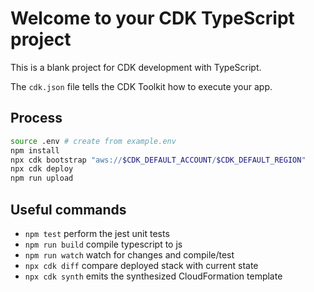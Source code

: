 # Welcome to your CDK TypeScript project

This is a blank project for CDK development with TypeScript.

The `cdk.json` file tells the CDK Toolkit how to execute your app.

## Process

```bash
source .env # create from example.env
npm install
npx cdk bootstrap "aws://$CDK_DEFAULT_ACCOUNT/$CDK_DEFAULT_REGION"
npx cdk deploy
npm run upload
```

## Useful commands

- `npm test` perform the jest unit tests
- `npm run build` compile typescript to js
- `npm run watch` watch for changes and compile/test
- `npx cdk diff` compare deployed stack with current state
- `npx cdk synth` emits the synthesized CloudFormation template
